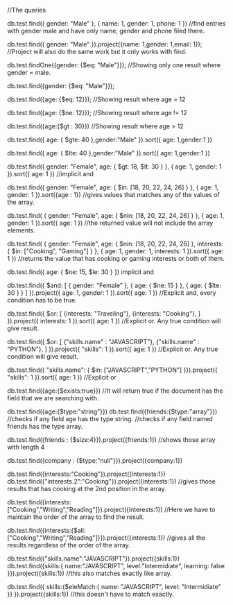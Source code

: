 //The queries

db.test.find({ gender: "Male" }, { name: 1, gender: 1, phone: 1 }) //find entries with gender male and have only name, gender and phone filed there.

db.test.find({ gender: "Male" }).project({name: 1,gender: 1,email: 1}); //Project will also do the same work but it only works with find.

db.test.findOne({gender: {$eq: "Male"}}); //Showing only one result where gender = male.

db.test.find({gender: {$eq: "Male"}});

db.test.find({age: {$eq: 12}}); //Showing result where age = 12

db.test.find({age: {$ne: 12}}); //Showing result where age != 12

db.test.find({age:{$gt : 30}}) //Showing result where age > 12

db.test.find({ age: { $gte: 40 },gender:"Male" }).sort({ age: 1,gender:1 })

db.test.find({ age: { $lte: 40 },gender:"Male" }).sort({ age: 1,gender:1 })

db.test.find({ gender: "Female", age: { $gt: 18, $lt: 30 } }, { age: 1, gender: 1 }).sort({ age: 1 })
//implicit and

db.test.find({ gender: "Female", age: { $in: [18, 20, 22, 24, 26] } },
{ age: 1, gender: 1 }).sort({age : 1})
//gives values that matches any of the values of the array.

db.test.find(
{ gender: "Female", age: { $nin: [18, 20, 22, 24, 26] } },
{ age: 1, gender: 1 }).sort({ age: 1 })
//the returned value will not include the array elements.

db.test.find(
{
gender: "Female", age: { $nin: [18, 20, 22, 24, 26] },
interests: { $in: ["Cooking", "Gaming"] }
},
{ age: 1, gender: 1, interests: 1 }).sort({ age: 1 })
//returns the value that has cooking or gaming interests or both of them.

db.test.find({ age: { $ne: 15, $le: 30 } })
implicit and

db.test.find({
    $and: [
        { gender: "Female" },
        { age: { $ne: 15 } },
        { age: { $lte: 30 } }
    ]
}).project({
    age: 1,
    gender: 1
}).sort({
    age: 1
})
//Explicit and, every condition has to be true.

db.test.find({
    $or: [
        {interests: "Traveling"},
        {interests: "Cooking"},
    ]
}).project({
    interests: 1
}).sort({
    age: 1
})
//Explicit or. Any true condition will give result.

db.test.find({
    $or: [
        {"skills.name" : "JAVASCRIPT"},
        {"skills.name" : "PYTHON"},
    ]
}).project({
    "skills": 1
}).sort({
    age: 1
})
//Explicit or. Any true condition will give result.

db.test.find({ "skills.name": { $in: ["JAVASCRIPT","PYTHON"] }}).project({
    "skills": 1
}).sort({
    age: 1
})
//Explicit or

db.test.find({age:{$exists:true}})
//It will return true if the document has the field that we are searching with. 

db.test.find({age:{$type:"string"}})
db.test.find({friends:{$type:"array"}})
//checks if any field age has the type string.
//checks if any field named friends has the type array.

db.test.find({friends : {$size:4}}).project({friends:1})
//shows those array with length 4

db.test.find({company : {$type:"null"}}).project({company:1})

db.test.find({interests:"Cooking"}).project({interests:1})
db.test.find({"interests.2":"Cooking"}).project({interests:1})
//gives those results that has cooking at the 2nd position in the array.

db.test.find({interests:["Cooking","Writing","Reading"]}).project({interests:1})
//Here we have to maintain the order of the array to find the result.

db.test.find({interests:{$all:["Cooking","Writing","Reading"]}}).project({interests:1})
//gives all the results regardless of the order of the array.

db.test.find({"skills.name":"JAVASCRIPT"}).project({skills:1})
db.test.find({skills:{
    name:"JAVASCRIPT",
    level:"Intermidiate",
    learning: false
}}).project({skills:1})
//this also matches exactly like array.

db.test.find({
    skills:{$eleMatch:{
        name: "JAVASCRIPT",
        level: "Intermidiate"
    }}
}).project({skills:1})
//this doesn't have to match exactly.


